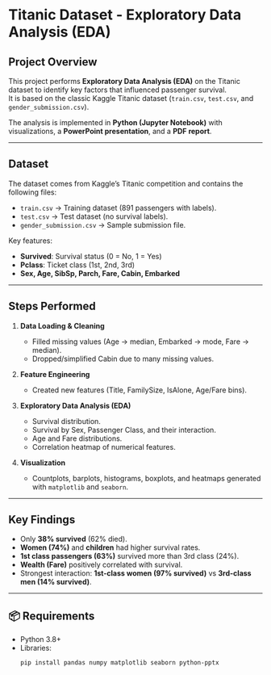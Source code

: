 # Titanic Dataset - Exploratory Data Analysis (EDA)

## Project Overview
This project performs **Exploratory Data Analysis (EDA)** on the Titanic dataset to identify key factors that influenced passenger survival.  
It is based on the classic Kaggle Titanic dataset (`train.csv`, `test.csv`, and `gender_submission.csv`).  

The analysis is implemented in **Python (Jupyter Notebook)** with visualizations, a **PowerPoint presentation**, and a **PDF report**.

---

## Dataset
The dataset comes from Kaggle’s Titanic competition and contains the following files:

- `train.csv` → Training dataset (891 passengers with labels).  
- `test.csv` → Test dataset (no survival labels).  
- `gender_submission.csv` → Sample submission file.  

Key features:
- **Survived**: Survival status (0 = No, 1 = Yes)  
- **Pclass**: Ticket class (1st, 2nd, 3rd)  
- **Sex, Age, SibSp, Parch, Fare, Cabin, Embarked**  

---

## Steps Performed
1. **Data Loading & Cleaning**  
   - Filled missing values (Age → median, Embarked → mode, Fare → median).  
   - Dropped/simplified Cabin due to many missing values.  

2. **Feature Engineering**  
   - Created new features (Title, FamilySize, IsAlone, Age/Fare bins).  

3. **Exploratory Data Analysis (EDA)**  
   - Survival distribution.  
   - Survival by Sex, Passenger Class, and their interaction.  
   - Age and Fare distributions.  
   - Correlation heatmap of numerical features.  

4. **Visualization**  
   - Countplots, barplots, histograms, boxplots, and heatmaps generated with `matplotlib` and `seaborn`.  

---

## Key Findings
- Only **38% survived** (62% died).  
- **Women (74%)** and **children** had higher survival rates.  
- **1st class passengers (63%)** survived more than 3rd class (24%).  
- **Wealth (Fare)** positively correlated with survival.  
- Strongest interaction: **1st-class women (97% survived)** vs **3rd-class men (14% survived)**.  
  

---

## 📦 Requirements
- Python 3.8+  
- Libraries:  
  ```bash
  pip install pandas numpy matplotlib seaborn python-pptx
